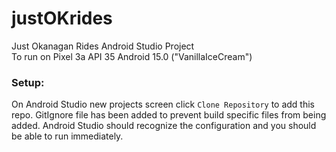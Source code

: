 # justOKrides
Just Okanagan Rides Android Studio Project \
To run on Pixel 3a API 35 Android 15.0 ("VanillaIceCream")

### Setup:
On Android Studio new projects screen click `Clone Repository` to add this repo. GitIgnore file has been added to prevent build specific files from being added. Android Studio should recognize the configuration and you should be able to run immediately.
